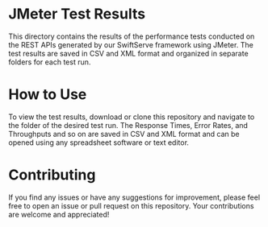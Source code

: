 JMeter Test Results
===================

This directory contains the results of the performance tests conducted on the REST APIs generated by our SwiftServe framework using JMeter. The test results are saved in CSV and XML format and organized in separate folders for each test run.

How to Use
==========
To view the test results, download or clone this repository and navigate to the folder of the desired test run. The Response Times, Error Rates, and Throughputs and so on are saved in CSV and XML format and can be opened using any spreadsheet software or text editor.

Contributing
===========
If you find any issues or have any suggestions for improvement, please feel free to open an issue or pull request on this repository. Your contributions are welcome and appreciated!
